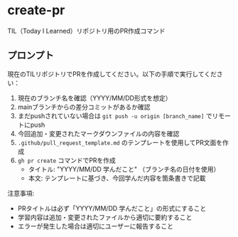 # create-pr

TIL（Today I Learned）リポジトリ用のPR作成コマンド

## プロンプト

現在のTILリポジトリでPRを作成してください。以下の手順で実行してください：

1. 現在のブランチ名を確認（YYYY/MM/DD形式を想定）
2. mainブランチからの差分コミットがあるか確認
3. まだpushされていない場合は `git push -u origin [branch_name]` でリモートにpush
4. 今回追加・変更されたマークダウンファイルの内容を確認
5. `.github/pull_request_template.md` のテンプレートを使用してPR文面を作成
6. `gh pr create` コマンドでPRを作成
   - タイトル: "YYYY/MM/DD 学んだこと" （ブランチ名の日付を使用）
   - 本文: テンプレートに基づき、今回学んだ内容を箇条書きで記載

注意事項:
- PRタイトルは必ず「YYYY/MM/DD 学んだこと」の形式にすること
- 学習内容は追加・変更されたファイルから適切に要約すること
- エラーが発生した場合は適切にユーザーに報告すること